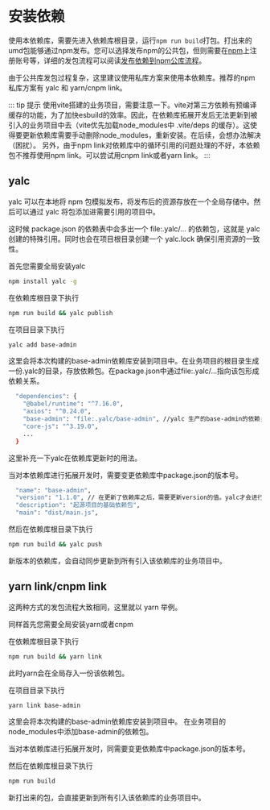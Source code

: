 # 安装依赖

使用本依赖库，需要先进入依赖库根目录，运行`npm run build`打包。打出来的umd包能够通过npm发布。您可以选择发布npm的公共包，但则需要在[npm](https://www.npmjs.com/)上注册账号等，详细的发包流程可以阅读[发布依赖到npm公库流程](https://www.jianshu.com/p/9325240352a4)。

由于公共库发包过程复杂，这里建议使用私库方案来使用本依赖库。推荐的npm私库方案有 yalc 和 yarn/cnpm link。

::: tip 提示
使用vite搭建的业务项目，需要注意一下。vite对第三方依赖有预编译缓存的功能，为了加快esbuild的效率。因此，在依赖库拓展开发后无法更新到被引入的业务项目中去（vite优先加载node_modules中 .vite/deps 的缓存）。这使得要更新依赖库需要手动删除node_modules，重新安装。在后续，会想办法解决（困扰）。
另外，由于npm link对依赖库中的循环引用的问题处理的不好，本依赖包不推荐使用npm link。可以尝试用cnpm link或者yarn link。
:::

## yalc

yalc 可以在本地将 npm 包模拟发布，将发布后的资源存放在一个全局存储中。然后可以通过 yalc 将包添加进需要引用的项目中。

这时候 package.json 的依赖表中会多出一个 file:.yalc/... 的依赖包，这就是 yalc 创建的特殊引用。同时也会在项目根目录创建一个 yalc.lock 确保引用资源的一致性。

首先您需要全局安装yalc

```sh
npm install yalc -g
```

在依赖库根目录下执行

```sh
npm run build && yalc publish
```

在项目目录下执行

```sh
yalc add base-admin
```

这里会将本次构建的base-admin依赖库安装到项目中。在业务项目的根目录生成一份.yalc的目录，存放依赖包。在package.json中通过file:.yalc/...指向该包形成依赖关系。

```sh
  "dependencies": {
    "@babel/runtime": "^7.16.0",
    "axios": "^0.24.0",
    "base-admin": "file:.yalc/base-admin", //yalc 生产的base-admin的依赖关系
    "core-js": "^3.19.0",
    ...
  }
```

这里补充一下yalc在依赖库更新时的用法。

当对本依赖库进行拓展开发时，需要变更依赖库中package.json的版本号。

```sh
  "name": "base-admin",
  "version": "1.1.0", // 在更新了依赖库之后，需要更新version的值。yalc才会进行响应
  "description": "起源项目的基础依赖包",
  "main": "dist/main.js",
```
然后在依赖库根目录下执行

```sh
npm run build && yalc push
```

新版本的依赖库，会自动同步更新到所有引入该依赖库的业务项目中。

## yarn link/cnpm link

这两种方式的发包流程大致相同，这里就以 yarn 举例。

同样首先您需要全局安装yarn或者cnpm

在依赖库根目录下执行

```sh
npm run build && yarn link
```

此时yarn会在全局存入一份该依赖包。

在项目目录下执行

```sh
yarn link base-admin
```

这里会将本次构建的base-admin依赖库安装到项目中。
在业务项目的node_modules中添加base-admin的依赖包。

当对本依赖库进行拓展开发时，同需要变更依赖库中package.json的版本号。

然后在依赖库根目录下执行

```sh
npm run build
```

新打出来的包，会直接更新到所有引入该依赖库的业务项目中。






